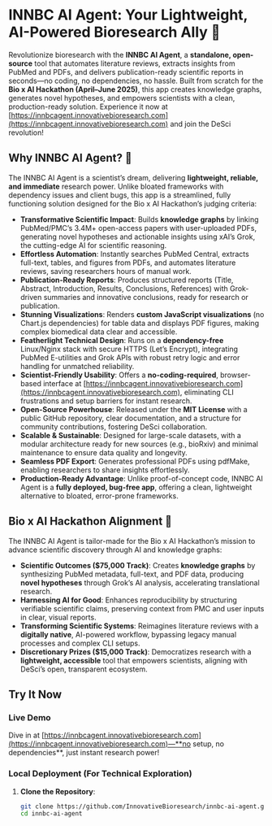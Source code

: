 # INNBC AI Agent: Your Lightweight, AI-Powered Bioresearch Ally 🚀

Revolutionize bioresearch with the **INNBC AI Agent**, a **standalone, open-source** tool that automates literature reviews, extracts insights from PubMed and PDFs, and delivers publication-ready scientific reports in seconds—no coding, no dependencies, no hassle. Built from scratch for the **Bio x AI Hackathon (April–June 2025)**, this app creates knowledge graphs, generates novel hypotheses, and empowers scientists with a clean, production-ready solution. Experience it now at [https://innbcagent.innovativebioresearch.com](https://innbcagent.innovativebioresearch.com) and join the DeSci revolution!

## Why INNBC AI Agent? 🌟

The INNBC AI Agent is a scientist’s dream, delivering **lightweight, reliable, and immediate** research power. Unlike bloated frameworks with dependency issues and client bugs, this app is a streamlined, fully functioning solution designed for the Bio x AI Hackathon’s judging criteria:

- **Transformative Scientific Impact**: Builds **knowledge graphs** by linking PubMed/PMC’s 3.4M+ open-access papers with user-uploaded PDFs, generating novel hypotheses and actionable insights using xAI’s Grok, the cutting-edge AI for scientific reasoning.
- **Effortless Automation**: Instantly searches PubMed Central, extracts full-text, tables, and figures from PDFs, and automates literature reviews, saving researchers hours of manual work.
- **Publication-Ready Reports**: Produces structured reports (Title, Abstract, Introduction, Results, Conclusions, References) with Grok-driven summaries and innovative conclusions, ready for research or publication.
- **Stunning Visualizations**: Renders **custom JavaScript visualizations** (no Chart.js dependencies) for table data and displays PDF figures, making complex biomedical data clear and accessible.
- **Featherlight Technical Design**: Runs on a **dependency-free** Linux/Nginx stack with secure HTTPS (Let’s Encrypt), integrating PubMed E-utilities and Grok APIs with robust retry logic and error handling for unmatched reliability.
- **Scientist-Friendly Usability**: Offers a **no-coding-required**, browser-based interface at [https://innbcagent.innovativebioresearch.com](https://innbcagent.innovativebioresearch.com), eliminating CLI frustrations and setup barriers for instant research.
- **Open-Source Powerhouse**: Released under the **MIT License** with a public GitHub repository, clear documentation, and a structure for community contributions, fostering DeSci collaboration.
- **Scalable & Sustainable**: Designed for large-scale datasets, with a modular architecture ready for new sources (e.g., bioRxiv) and minimal maintenance to ensure data quality and longevity.
- **Seamless PDF Export**: Generates professional PDFs using pdfMake, enabling researchers to share insights effortlessly.
- **Production-Ready Advantage**: Unlike proof-of-concept code, INNBC AI Agent is a **fully deployed, bug-free app**, offering a clean, lightweight alternative to bloated, error-prone frameworks.

## Bio x AI Hackathon Alignment 🧬

The INNBC AI Agent is tailor-made for the Bio x AI Hackathon’s mission to advance scientific discovery through AI and knowledge graphs:

- **Scientific Outcomes ($75,000 Track)**: Creates **knowledge graphs** by synthesizing PubMed metadata, full-text, and PDF data, producing **novel hypotheses** through Grok’s AI analysis, accelerating translational research.
- **Harnessing AI for Good**: Enhances reproducibility by structuring verifiable scientific claims, preserving context from PMC and user inputs in clear, visual reports.
- **Transforming Scientific Systems**: Reimagines literature reviews with a **digitally native**, AI-powered workflow, bypassing legacy manual processes and complex CLI setups.
- **Discretionary Prizes ($15,000 Track)**: Democratizes research with a **lightweight, accessible** tool that empowers scientists, aligning with DeSci’s open, transparent ecosystem.

## Try It Now

### Live Demo
Dive in at [https://innbcagent.innovativebioresearch.com](https://innbcagent.innovativebioresearch.com)—**no setup, no dependencies**, just instant research power!

### Local Deployment (For Technical Exploration)
1. **Clone the Repository**:
   ```bash
   git clone https://github.com/InnovativeBioresearch/innbc-ai-agent.git
   cd innbc-ai-agent

